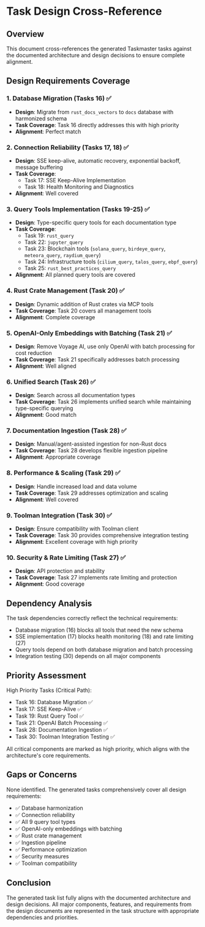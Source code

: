 # Task Design Cross-Reference

## Overview
This document cross-references the generated Taskmaster tasks against the documented architecture and design decisions to ensure complete alignment.

## Design Requirements Coverage

### 1. Database Migration (Tasks 16) ✅
- **Design**: Migrate from `rust_docs_vectors` to `docs` database with harmonized schema
- **Task Coverage**: Task 16 directly addresses this with high priority
- **Alignment**: Perfect match

### 2. Connection Reliability (Tasks 17, 18) ✅
- **Design**: SSE keep-alive, automatic recovery, exponential backoff, message buffering
- **Task Coverage**: 
  - Task 17: SSE Keep-Alive Implementation
  - Task 18: Health Monitoring and Diagnostics
- **Alignment**: Well covered

### 3. Query Tools Implementation (Tasks 19-25) ✅
- **Design**: Type-specific query tools for each documentation type
- **Task Coverage**:
  - Task 19: `rust_query`
  - Task 22: `jupyter_query`
  - Task 23: Blockchain tools (`solana_query`, `birdeye_query`, `meteora_query`, `raydium_query`)
  - Task 24: Infrastructure tools (`cilium_query`, `talos_query`, `ebpf_query`)
  - Task 25: `rust_best_practices_query`
- **Alignment**: All planned query tools are covered

### 4. Rust Crate Management (Task 20) ✅
- **Design**: Dynamic addition of Rust crates via MCP tools
- **Task Coverage**: Task 20 covers all management tools
- **Alignment**: Complete coverage

### 5. OpenAI-Only Embeddings with Batching (Task 21) ✅
- **Design**: Remove Voyage AI, use only OpenAI with batch processing for cost reduction
- **Task Coverage**: Task 21 specifically addresses batch processing
- **Alignment**: Well aligned

### 6. Unified Search (Task 26) ✅
- **Design**: Search across all documentation types
- **Task Coverage**: Task 26 implements unified search while maintaining type-specific querying
- **Alignment**: Good match

### 7. Documentation Ingestion (Task 28) ✅
- **Design**: Manual/agent-assisted ingestion for non-Rust docs
- **Task Coverage**: Task 28 develops flexible ingestion pipeline
- **Alignment**: Appropriate coverage

### 8. Performance & Scaling (Task 29) ✅
- **Design**: Handle increased load and data volume
- **Task Coverage**: Task 29 addresses optimization and scaling
- **Alignment**: Well covered

### 9. Toolman Integration (Task 30) ✅
- **Design**: Ensure compatibility with Toolman client
- **Task Coverage**: Task 30 provides comprehensive integration testing
- **Alignment**: Excellent coverage with high priority

### 10. Security & Rate Limiting (Task 27) ✅
- **Design**: API protection and stability
- **Task Coverage**: Task 27 implements rate limiting and protection
- **Alignment**: Good coverage

## Dependency Analysis

The task dependencies correctly reflect the technical requirements:
- Database migration (16) blocks all tools that need the new schema
- SSE implementation (17) blocks health monitoring (18) and rate limiting (27)
- Query tools depend on both database migration and batch processing
- Integration testing (30) depends on all major components

## Priority Assessment

High Priority Tasks (Critical Path):
- Task 16: Database Migration ✅
- Task 17: SSE Keep-Alive ✅
- Task 19: Rust Query Tool ✅
- Task 21: OpenAI Batch Processing ✅
- Task 28: Documentation Ingestion ✅
- Task 30: Toolman Integration Testing ✅

All critical components are marked as high priority, which aligns with the architecture's core requirements.

## Gaps or Concerns

None identified. The generated tasks comprehensively cover all design requirements:
- ✅ Database harmonization
- ✅ Connection reliability
- ✅ All 9 query tool types
- ✅ OpenAI-only embeddings with batching
- ✅ Rust crate management
- ✅ Ingestion pipeline
- ✅ Performance optimization
- ✅ Security measures
- ✅ Toolman compatibility

## Conclusion

The generated task list fully aligns with the documented architecture and design decisions. All major components, features, and requirements from the design documents are represented in the task structure with appropriate dependencies and priorities.
